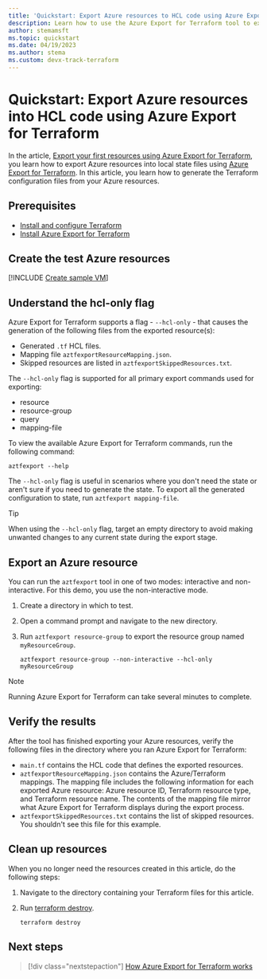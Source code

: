 ```yaml
---
title: 'Quickstart: Export Azure resources to HCL code using Azure Export for Terraform'
description: Learn how to use the Azure Export for Terraform tool to export Azure resources to HCL code.
author: stemamsft
ms.topic: quickstart
ms.date: 04/19/2023
ms.author: stema
ms.custom: devx-track-terraform
---
```


# Quickstart: Export Azure resources into HCL code using Azure Export for Terraform

In the article, [Export your first resources using Azure Export for Terraform](export-first-resources.md), you learn how to export Azure resources into local state files using [Azure Export for Terraform](export-terraform-overview.md). In this article, you learn how to generate the Terraform configuration files from your Azure resources.

## Prerequisites

- [Install and configure Terraform](/azure/developer/terraform/quickstart-configure)
- [Install Azure Export for Terraform](https://github.com/azure/aztfexport)

## Create the test Azure resources

[!INCLUDE [Create sample VM](../includes/create-vm.md)]

## Understand the hcl-only flag

Azure Export for Terraform supports a flag - `--hcl-only` - that causes the generation of the following files from the exported resource(s):

- Generated `.tf` HCL files.
- Mapping file `aztfexportResourceMapping.json`.
- Skipped resources are listed in `aztfexportSkippedResources.txt`.

The `--hcl-only` flag is supported for all primary export commands used for exporting:

- resource
- resource-group
- query
- mapping-file

To view the available Azure Export for Terraform commands, run the following command:

```console
aztfexport --help
```

The `--hcl-only` flag is useful in scenarios where you don't need the state or aren't sure if you need to generate the state. To export all the generated configuration to state, run `aztfexport mapping-file`.

> [!TIP]
> When using the `--hcl-only` flag, target an empty directory to avoid making unwanted changes to any current state during the export stage.

## Export an Azure resource

You can run the `aztfexport` tool in one of two modes: interactive and non-interactive. For this demo, you use the non-interactive mode.

1. Create a directory in which to test.

1. Open a command prompt and navigate to the new directory.

1. Run `aztfexport resource-group` to export the resource group named `myResourceGroup`.

    ```console
    aztfexport resource-group --non-interactive --hcl-only myResourceGroup
    ```

> [!NOTE]
> Running Azure Export for Terraform can take several minutes to complete.

## Verify the results

After the tool has finished exporting your Azure resources, verify the following files in the directory where you ran Azure Export for Terraform:

- `main.tf` contains the HCL code that defines the exported resources.
- `aztfexportResourceMapping.json` contains the Azure/Terraform mappings. The mapping file includes the following information for each exported Azure resource: Azure resource ID, Terraform resource type, and Terraform resource name. The contents of the mapping file mirror what Azure Export for Terraform displays during the export process.
- `aztfexportSkippedResources.txt` contains the list of skipped resources. You shouldn't see this file for this example.

## Clean up resources

When you no longer need the resources created in this article, do the following steps:

1. Navigate to the directory containing your Terraform files for this article.

1. Run [terraform destroy](https://www.terraform.io/docs/commands/destroy.html).

    ```console
    terraform destroy
    ```

## Next steps

> [!div class="nextstepaction"]
> [How Azure Export for Terraform works](./export-terraform-concepts.md)
